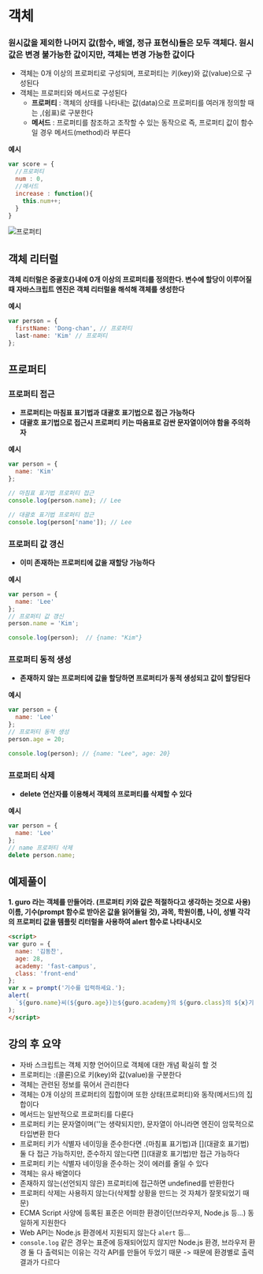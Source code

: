 # 객체

### 원시값을 제외한 나머지 값(함수, 배열, 정규 표현식)들은 모두 객체다. 원시값은 변경 불가능한 값이지만, 객체는 변경 가능한 값이다

- 객체는 0개 이상의 프로퍼티로 구성되며, 프로퍼티는 키(key)와 값(value)으로 구성된다
- 객체는 프로퍼티와 메서드로 구성된다
  - **프로퍼티** : 객체의 상태를 나타내는 값(data)으로 프로퍼티를 여러개 정의할 때는 ,(쉼표)로 구분한다
  - **메서드** : 프로퍼티를 참조하고 조작할 수 있는 동작으로 즉, 프로퍼티 값이 함수일 경우 메서드(method)라 부른다

**예시**

```js
var score = {
  //프로퍼티
  num : 0, 
  //메서드
  increase : function(){
    this.num++;
  }
}
```

![프로퍼티](https://user-images.githubusercontent.com/67866773/91147934-eb755c80-e6f3-11ea-8ab6-2bad4e1e8957.png)

## 객체 리터럴

**객체 리터럴은 중괄호{}내에 0개 이상의 프로퍼티를 정의한다. 변수에 할당이 이루어질 때 자바스크립트 엔진은 객체 리터럴을 해석해 객체를 생성한다**

**예시**

```js
var person = {
  firstName: 'Dong-chan', // 프로퍼티
  last-name: 'Kim' // 프로퍼티
};
```

## 프로퍼티

### 프로퍼티 접근

- **프로퍼티는 마침표 표기법과 대괄호 표기법으로 접근 가능하다**
- **대괄호 표기법으로 접근시 프로퍼티 키는 따옴표로 감싼 문자열이어야 함을 주의하자**

**예시**

```js
var person = {
  name: 'Kim'
};

// 마침표 표기법 프로퍼티 접근
console.log(person.name); // Lee

// 대괄호 표기법 프로퍼티 접근
console.log(person['name']); // Lee
```

### 프로퍼티 값 갱신

- **이미 존재하는 프로퍼티에 값을 재할당 가능하다**

**예시**

```js
var person = {
  name: 'Lee'
};
// 프로퍼티 값 갱신
person.name = 'Kim';

console.log(person);  // {name: "Kim"}
```

### 프로퍼티 동적 생성

- **존재하지 않는 프로퍼티에 값을 할당하면 프로퍼티가 동적 생성되고 값이 할당된다**

**예시**

```js
var person = {
  name: 'Lee'
};
// 프로퍼티 동적 생성
person.age = 20;

console.log(person); // {name: "Lee", age: 20}
```

### 프로퍼티 삭제

- **delete 연산자를 이용해서 객체의 프로퍼티를 삭제할 수 있다**

**예시**

```js
var person = {
  name: 'Lee'
};
// name 프로퍼티 삭제
delete person.name;
```

## 예제풀이

**1. guro 라는 객체를 만들어라. (프로퍼티 키와 값은 적절하다고 생각하는 것으로 사용) 이름, 기수(prompt 함수로 받아온 값을 읽어들일 것), 과목, 학원이름, 나이, 성별 각각의 프로퍼티 값을 템플릿 리터럴을 사용하여 alert 함수로 나타내시오**

```html
<script>
var guro = {
  name: '김동찬',
  age: 28,
  academy: 'fast-campus',
  class: 'front-end'
};
var x = prompt('기수를 입력하세요.');
alert(
  `${guro.name}씨(${guro.age})는${guro.academy}의 ${guro.class}의 ${x}기 입니다`
);
</script>
```

## 강의 후 요약

- 자바 스크립트는 객체 지향 언어이므로 객체에 대한 개념 확실히 할 것
- 프로퍼티는 :(콜론)으로 키(key)와 값(value)을 구분한다
- 객체는 관련된 정보를 묶어서 관리한다
- 객체는 0개 이상의 프로퍼티의 집합이며 또한 상태(프로퍼티)와 동작(메서드)의 집합이다
- 메서드는 일반적으로 프로퍼티를 다룬다
- 프로퍼티 키는 문자열이며(''는 생략되지만), 문자열이 아니라면 엔진이 암묵적으로 타입변환 한다
- 프로퍼티 키가 식별자 네이밍을 준수한다면 .(마침표 표기법)과 [](대괄호 표기법) 둘 다 접근 가능하지만, 준수하지 않는다면 [](대괄호 표기법)만 접근 가능하다
- 프로퍼티 키는 식별자 네이밍을 준수하는 것이 에러를 줄일 수 있다
- 객체는 유사 배열이다 
- 존재하지 않는(선언되지 않은) 프로퍼티에 접근하면 undefined를 반환한다
- 프로퍼티 삭제는 사용하지 않는다(삭제할 상황을 만드는 것 자체가 잘못되었기 때문)
- ECMA Script 사양에 등록된 표준은 어떠한 환경이던(브라우저, Node.js 등...) 동일하게 지원한다
- Web API는 Node.js 환경에서 지원되지 않는다 `alert` 등... 
- `console.log` 같은 경우는 표준에 등재되어있지 않지만 Node.js 환경, 브라우저 환경 둘 다 출력되는 이유는 각각 API를 만들어 두었기 때문 -> 때문에 환경별로 출력결과가 다르다


